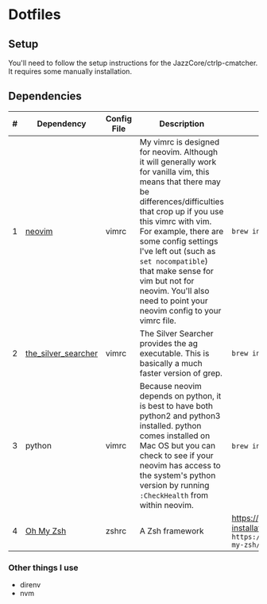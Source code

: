 # Dotfiles

## Setup
You'll need to follow the setup instructions for the JazzCore/ctrlp-cmatcher. It requires some manually installation.

## Dependencies

\#|Dependency|Config File|Description|Installation
---|---|-----|------|----
1|[neovim](https://github.com/neovim/neovim)|vimrc|My vimrc is designed for neovim. Although it will generally work for vanilla vim, this means that there may be differences/difficulties that crop up if you use this vimrc with vim. For example, there are some config settings I've left out (such as `set nocompatible`) that make sense for vim but not for neovim. You'll also need to point your neovim config to your vimrc file. |`brew install neovim`
2|[the_silver_searcher](https://github.com/ggreer/the_silver_searcher)|vimrc|The Silver Searcher provides the ag executable. This is basically a much faster version of grep.|`brew install the_silver_searcher`
3|python|vimrc|Because neovim depends on python, it is best to have both python2 and python3 installed. python comes installed on Mac OS but you can check to see if your neovim has access to the system's python version by running `:CheckHealth` from within neovim.|`brew install python3`,`brew install python`
4|[Oh My Zsh](https://github.com/robbyrussell/oh-my-zsh#basic-installation)|zshrc|A Zsh framework| https://github.com/robbyrussell/oh-my-zsh#basic-installation `sh -c "$(curl -fsSL https://raw.githubusercontent.com/robbyrussell/oh-my-zsh/master/tools/install.sh)"`

### Other things I use
- direnv
- nvm
